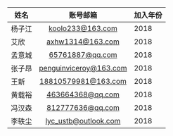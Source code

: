 | 姓名 | 账号邮箱 | 加入年份 |
| ------ | :------: | ------ |
|杨子江|koolo233@163.com|2018|
|艾欣|axhw1314@163.com|2018|
|孟意城|65761887@qq.com|2018|
|张子昂|penguinviceroy@163.com|2018|
|王新|18810579981@163.com|2018|
|黄载裕|463664368@qq.com|2018|
|冯汉森|812777636@qq.com|2018|
|李轶尘|lyc_ustb@outlook.com|2018|
